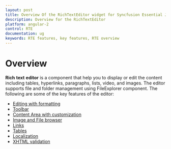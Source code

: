```yaml
---
layout: post
title: Overview Of the RichTextEditor widget for Syncfusion Essential JS
description: Overview for the RichTextEditor
platform: angular-2
control: RTE
documentation: ug
keywords: RTE features, key features, RTE overview 
---
```

 
# Overview

**Rich** **text** **editor** is a component that help you to display or edit the content including tables, hyperlinks, paragraphs, lists, video, and images. The editor supports file and folder management using FileExplorer component. 
The following are some of the key features of the editor:

*	[Editing with formatting](working-with-content#editing-and-formatting)
*	[Toolbar](user-interface#toolbar)
*	[Content Area with customization](working-with-content)
*	[Image and File browser](image-and-file-browser)
*	[Links](working-with-hyperlinks)
*	[Tables](working-with-tables)
*	[Localization](localization)
*	[XHTML validation](xhtml-validation)


